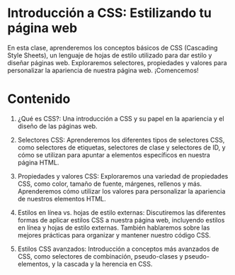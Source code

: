 # Introducción a CSS: Estilizando tu página web
En esta clase, aprenderemos los conceptos básicos de CSS (Cascading Style Sheets), un lenguaje de hojas de estilo utilizado para dar estilo y diseñar páginas web. Exploraremos selectores, propiedades y valores para personalizar la apariencia de nuestra página web. ¡Comencemos!

# Contenido
1. ¿Qué es CSS?: Una introducción a CSS y su papel en la apariencia y el diseño de las páginas web.

2. Selectores CSS: Aprenderemos los diferentes tipos de selectores CSS, como selectores de etiquetas, selectores de clase y selectores de ID, y cómo se utilizan para apuntar a elementos específicos en nuestra página HTML.

3. Propiedades y valores CSS: Exploraremos una variedad de propiedades CSS, como color, tamaño de fuente, márgenes, rellenos y más. Aprenderemos cómo utilizar los valores para personalizar la apariencia de nuestros elementos HTML.

4. Estilos en línea vs. hojas de estilo externas: Discutiremos las diferentes formas de aplicar estilos CSS a nuestra página web, incluyendo estilos en línea y hojas de estilo externas. También hablaremos sobre las mejores prácticas para organizar y mantener nuestro código CSS.

5. Estilos CSS avanzados: Introducción a conceptos más avanzados de CSS, como selectores de combinación, pseudo-clases y pseudo-elementos, y la cascada y la herencia en CSS.

